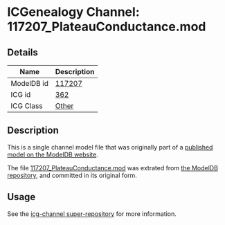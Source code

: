 # ICGenealogy Channel: 117207\_PlateauConductance.mod

## Details

Name | Description
---- | -----------
ModelDB id | [117207](http://senselab.med.yale.edu/ModelDB/ShowModel.cshtml?model=117207)
ICG id | [362](http://icg.neurotheory.ox.ac.uk/channels/other/362)
ICG Class | [Other](http://icg.neurotheory.ox.ac.uk/channels/other)

## Description

This is a single channel model file that was originally part of a [published model on the ModelDB website](http://senselab.med.yale.edu/mModelDB/ShowModel.cshtml?model=117207).

The file [117207\_PlateauConductance.mod](117207_PlateauConductance.mod) was extrated from [the ModelDB repository](http://senselab.med.yale.edu/ModelDB/ShowModel.cshtml?model=117207), and committed in its original form.

## Usage

See the [icg-channel super-repository](https://github.com/icgenealogy/icg-channels) for more information.